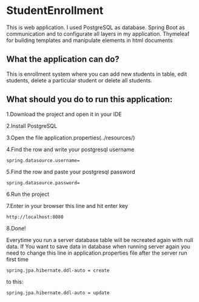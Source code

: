 # StudentEnrollment
This is web application. I used PostgreSQL as database. Spring Boot as communication and to configurate all layers in my application.
Thymeleaf for building templates and manipulate elements in html documents

## What the application can do?

This is enrollment system where you can add new students in table, edit students, delete a particular student or delete all students.

## What should you do to run this application:

1.Download the project and open it in your IDE

2.Install PostgreSQL

3.Open the file application.properties(../resources/)

4.Find the row and write your postgresql username
```
spring.datasource.username=
```
5.Find the row and paste your postgresql password
```
spring.datasource.password=
```
6.Run the project

7.Enter in your browser this line and hit enter key
```
http://localhost:8080
```
8.Done!

Everytime you run a server database table will be recreated again with null data. If You want to save data in database when running server again
you need to change this line in application.properties file after the server run first time
```
spring.jpa.hibernate.ddl-auto = create
```

to this:
```
spring.jpa.hibernate.ddl-auto = update
```